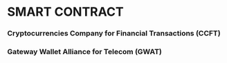 # SMART CONTRACT



### Cryptocurrencies Company for Financial Transactions (CCFT)









### Gateway Wallet Alliance for Telecom (GWAT)
